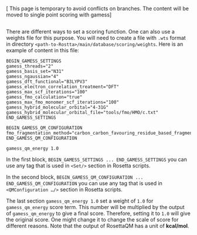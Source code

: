 [ This page is temporary to avoid conflicts on branches. The content will be moved to single point scoring with gamess]

## 

There are different ways to set a scoring function. One can also use a weights file for this purpose. You will need to create a file with `.wts` format in directory `<path-to-Rostta>/main/database/scoring/weights`. Here is an example of content in this file:

```
BEGIN_GAMESS_SETTINGS
gamess_threads="2" 
gamess_basis_set="N31" 
gamess_ngaussian="4" 
gamess_dft_functional="B3LYPV3"
gamess_electron_correlation_treatment="DFT" 
gamess_max_scf_iterations="100"
gamess_fmo_calculation="true"
gamess_max_fmo_monomer_scf_iterations="100"
gamess_hybrid_molecular_orbital="4-31G"
gamess_hybrid_molecular_orbital_file="tools/fmo/HMO/c.txt"
END_GAMESS_SETTINGS

BEGIN_GAMESS_QM_CONFIGURATION
fmo_fragmentation_method="carbon_carbon_favouring_residue_based_fragments"
END_GAMESS_QM_CONFIGURATION

gamess_qm_energy 1.0
```

In the first block, `BEGIN_GAMESS_SETTINGS ... END_GAMESS_SETTINGS` you can use any tag that is used in `<Set/>` section in Rosetta scripts. 

In the second block, `BEGIN_GAMESS_QM_CONFIGURATION ... END_GAMESS_QM_CONFIGURATION` you can use any tag that is used in `<QMConfiguration …/>` section in Rosetta scripts. 

The last section `gamess_qm_energy 1.0` set a weight of `1.0` for `gamess_qm_energy` score term. This number will be multiplied by the output of `gamess_qm_energy` to give a final score. Therefore, setting it to `1.0` will give the original score. One might change it to change the scale of score for different reasons. Note that the output of RosettaQM has a unit of **kcal/mol**.
